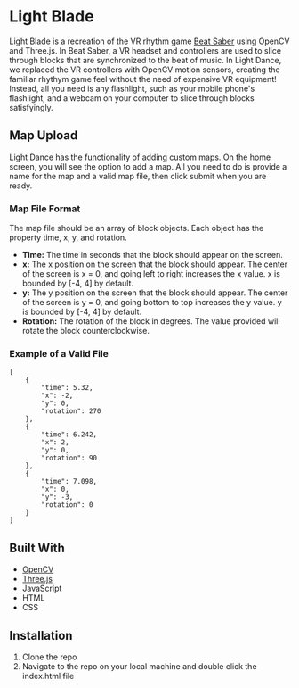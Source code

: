 # Light Blade

Light Blade is a recreation of the VR rhythm game [Beat Saber](https://beatsaber.com/) using OpenCV and Three.js. In Beat Saber, a VR headset and controllers are used to slice through blocks that are synchronized to the beat of music. In Light Dance, we replaced the VR controllers with OpenCV motion sensors, creating the familiar rhythym game feel without the need of expensive VR equipment! Instead, all you need is any flashlight, such as your mobile phone's flashlight, and a webcam on your computer to slice through blocks satisfyingly.

## Map Upload

Light Dance has the functionality of adding custom maps. On the home screen, you will see the option to add a map. All you need to do is provide a name for the map and a valid map file, then click submit when you are ready.

### Map File Format

The map file should be an array of block objects. Each object has the property time, x, y, and rotation.

- **Time:** The time in seconds that the block should appear on the screen.
- **x:** The x position on the screen that the block should appear. The center of the screen is x = 0, and going left to right increases the x value. x is bounded by [-4, 4] by default.
- **y:** The y position on the screen that the block should appear. The center of the screen is y = 0, and going bottom to top increases the y value. y is bounded by [-4, 4] by default.
- **Rotation:** The rotation of the block in degrees. The value provided will rotate the block counterclockwise.

### Example of a Valid File

```
[
    {
        "time": 5.32,
        "x": -2, 
        "y": 0,
        "rotation": 270
    },
    {
        "time": 6.242,
        "x": 2, 
        "y": 0,
        "rotation": 90
    },
    {
        "time": 7.098,
        "x": 0, 
        "y": -3,
        "rotation": 0
    }
]
```

## Built With

- [OpenCV](https://opencv.org/)
- [Three.js](https://threejs.org/)
- JavaScript
- HTML
- CSS

## Installation

1. Clone the repo
2. Navigate to the repo on your local machine and double click the index.html file
